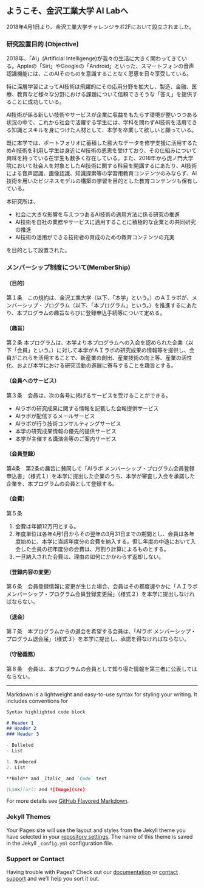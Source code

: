 ## ようこそ、金沢工業大学 AI Labへ

2018年4月1日より、金沢工業大学チャレンジラボ2Fにおいて設立されました。

### 研究設置目的 (Objective)
 2018年、「AI」(Artificial Intelligenge)が我々の生活に大きく関わってきている。Appleの「Siri」やGoogleの「Android」といった、スマートフォンの音声認識機能には、このAIそのものを意識することなく恩恵を日々享受している。
 
 特に深層学習によってAI技術は飛躍的にその応用分野を拡大し、製造、金融、医療、教育など様々な分野における課題について信頼できそうな「答え」を提供することに成功している。
 
 AI技術が係る新しい技術やサービスが企業に収益をもたらす環境が整いつつある状況の中で、これから社会で活躍する学生には、学科を問わずAI技術を活用できる知識とスキルを身につけた人材として、本学を卒業して欲しいと願っている。
 
 既に本学では、ポートフォリオに蓄積した膨大なデータを修学支援に活用するためAI技術を利用し学生は身近にAI技術の恩恵を受けており、その仕組みについて興味を持っている在学生も数多く存在している。また、2018年から虎ノ門大学院において社会人を対象としたAI技術に関する科目を開講するにあたり、AI技術による音声認識、画像認識、知識探索等の学習用教育コンテンツのみならず、AI技術を用いたビジネスモデルの構築の学習を目的とした教育コンテンツも保有している。

 本研究所は、
 - 社会に大きな影響を与えつつあるAI技術の適用方法に係る研究の推進
 - AI技術を自社の業務やサービスに適用することに積極的な企業との共同研究の推進
 - AI技術の活用ができる技術者の育成のための教育コンテンツの充実

 を目的として設置された。


### メンバーシップ制度について(MemberShip)

#### （目的）
第１条　この規約は、金沢工業大学（以下、「本学」という。）のＡＩラボが、メンバーシップ・プログラム（以下、「本プログラム」という。）を推進するにあたり、本プログラムの趣旨ならびに登録申込手続等について定める。

#### （趣旨）
第２条	本プログラムは、本学より本プログラムへの入会を認められた企業（以下「会員」という。）に対して本学がＡＩラボの研究成果の情報等を提供し、会員がこれらを活用することで、新産業の創出、産業技術の向上等、産業の活性化、および本学における研究活動の進展に寄与することを趣旨とする。

#### （会員へのサービス）
第３条　会員は、次の各号に掲げるサービスを受けることができる。
  - AIラボの研究成果に関する情報を記載した会報提供サービス
  - AIラボが配信するメールサービス
  - AIラボが行う技術コンサルティングサービス
  - 本学の研究成果情報の優先的提供サービス
  - 本学が主催する講演会等のご案内サービス

#### （会員登録）
第4条　第2条の趣旨に賛同して「AIラボ メンバーシップ・プログラム会員登録申込書」（様式１）を本学に提出した企業のうち、本学が審査し入会を承諾した企業を、本プログラムの会員として登録する。

#### （会費）
第５条　
  1. 会費は年額12万円とする。
  2. 年度単位は各年4月1日からその翌年の3月31日までの期間とし、会員は各年度始めに、本学に当該年度分の会費を納入する。但し年度の中途において入会した会員の初年度分の会費は、月割り計算によるものとする。
  3. 一旦納入された会費は、理由の如何にかかわらず返却しない。

#### （登録内容の変更）
第６条　会員登録情報に変更が生じた場合、会員はその都度速やかに「ＡＩラボ メンバーシップ・プログラム会員登録変更届」（様式２）を本学に提出しなければならない。

#### （退会）
第７条　本プログラムからの退会を希望する会員は、「AIラボ メンバーシップ・プログラム退会届」（様式３）を本学に提出し、承諾を得なければならない。

#### （守秘義務）
第８条　会員は、本プログラムの会員として知り得た情報を第三者に公表してはならない。

----

Markdown is a lightweight and easy-to-use syntax for styling your writing. It includes conventions for

```markdown
Syntax highlighted code block

# Header 1
## Header 2
### Header 3

- Bulleted
- List

1. Numbered
2. List

**Bold** and _Italic_ and `Code` text

[Link](url) and ![Image](src)
```

For more details see [GitHub Flavored Markdown](https://guides.github.com/features/mastering-markdown/).

### Jekyll Themes

Your Pages site will use the layout and styles from the Jekyll theme you have selected in your [repository settings](https://github.com/MinoruNakazawa/AI-LAB/settings). The name of this theme is saved in the Jekyll `_config.yml` configuration file.

### Support or Contact

Having trouble with Pages? Check out our [documentation](https://help.github.com/categories/github-pages-basics/) or [contact support](https://github.com/contact) and we’ll help you sort it out.
